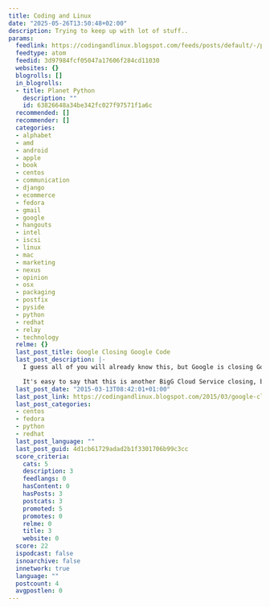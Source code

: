 ```yaml
---
title: Coding and Linux
date: "2025-05-26T13:50:48+02:00"
description: Trying to keep up with lot of stuff..
params:
  feedlink: https://codingandlinux.blogspot.com/feeds/posts/default/-/python
  feedtype: atom
  feedid: 3d97984fcf05047a17606f284cd11030
  websites: {}
  blogrolls: []
  in_blogrolls:
  - title: Planet Python
    description: ""
    id: 63826648a34be342fc027f97571f1a6c
  recommended: []
  recommender: []
  categories:
  - alphabet
  - amd
  - android
  - apple
  - book
  - centos
  - communication
  - django
  - ecommerce
  - fedora
  - gmail
  - google
  - hangouts
  - intel
  - iscsi
  - linux
  - mac
  - marketing
  - nexus
  - opinion
  - osx
  - packaging
  - postfix
  - pyside
  - python
  - redhat
  - relay
  - technology
  relme: {}
  last_post_title: Google Closing Google Code
  last_post_description: |-
    I guess all of you will already know this, but Google is closing Google Code (announcement here).

    It's easy to say that this is another BigG Cloud Service closing, but Code demise was looming - and
  last_post_date: "2015-03-13T08:42:01+01:00"
  last_post_link: https://codingandlinux.blogspot.com/2015/03/google-closing-google-code.html
  last_post_categories:
  - centos
  - fedora
  - python
  - redhat
  last_post_language: ""
  last_post_guid: 4d1cb61729adad2b1f3301706b99c3cc
  score_criteria:
    cats: 5
    description: 3
    feedlangs: 0
    hasContent: 0
    hasPosts: 3
    postcats: 3
    promoted: 5
    promotes: 0
    relme: 0
    title: 3
    website: 0
  score: 22
  ispodcast: false
  isnoarchive: false
  innetwork: true
  language: ""
  postcount: 4
  avgpostlen: 0
---
```

